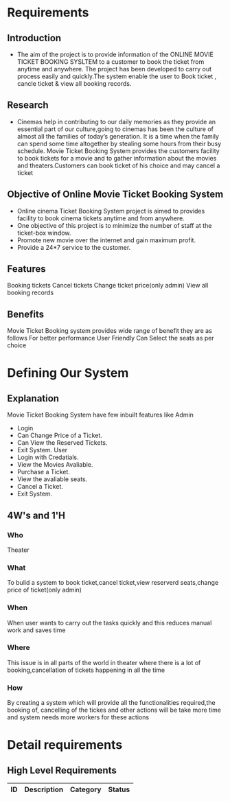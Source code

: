 # Requirements 
## Introduction
   * The aim of the project is to provide information of the ONLINE MOVIE TICKET BOOKING SYSLTEM to a customer to book the ticket from anytime and anywhere. The project has been developed to carry out process easily and quickly.The system enable the user to Book ticket , cancle ticket & view all booking records.  
   
## Research
  * Cinemas help in contributing to our daily memories as they provide an essential part of our culture,going to cinemas has been the culture of almost all the families of today’s generation. It is a time when the family can spend some time altogether by stealing some hours from their busy schedule. Movie Ticket Booking System provides the customers facility to book tickets for a movie and to gather information about the movies and theaters.Customers can book ticket of his choice and may cancel a ticket

## Objective of Online Movie Ticket Booking System
 * Online cinema Ticket Booking System project is aimed to provides facility to book cinema tickets anytime and from anywhere.
 * One objective of this project is to minimize the number of staff at the ticket-box window.
 * Promote new movie over the internet and gain maximum profit.
 * Provide a 24*7 service to the customer.
 
 ## Features
  Booking tickets
  Cancel tickets
  Change ticket price(only admin)
  View all booking records
  
 ## Benefits
  Movie Ticket Booking system provides wide range of benefit they are as follows
  For better performance
  User Friendly
  Can Select the seats as per choice
  
 # Defining Our System
 ## Explanation
   Movie Ticket Booking System have few inbuilt features like Admin 
   * Login
   * Can Change Price of a Ticket. 
   * Can View the Reserved Tickets.
   * Exit System. User
   * Login with Credatials.
   * View the Movies Avaliable.
   * Purchase a Ticket.
   * View the avaliable seats.
   * Cancel a Ticket. 
   * Exit System.

## 4W's and 1'H
### Who
  Theater
### What
  To bulid a system to book ticket,cancel ticket,view reserverd seats,change price of ticket(only admin)
### When
  When user wants to carry out the tasks quickly and this reduces manual work and saves time
### Where
  This issue is in all parts of the world in theater where there is a lot of booking,cancellation of tickets happening in all the time
### How
  By creating a system which will provide all the functionalities required,the booking of, cancelling of the tickes and other actions will be take more time and system needs more workers for these actions
  
  # Detail requirements
## High Level Requirements

| ID   |     Description         | Category  |   Status    |
| -----|-------------------------|-----------|-------------|


